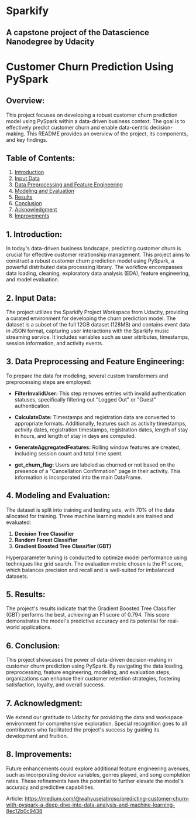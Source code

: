 # Sparkify
## A capstone project of the Datascience Nanodegree by Udacity

# Customer Churn Prediction Using PySpark

## Overview:

This project focuses on developing a robust customer churn prediction model using PySpark within a data-driven business context. The goal is to effectively predict customer churn and enable data-centric decision-making. This README provides an overview of the project, its components, and key findings.

## Table of Contents:

1. [Introduction](#introduction)
2. [Input Data](#input-data)
3. [Data Preprocessing and Feature Engineering](#data-preprocessing-and-feature-engineering)
4. [Modeling and Evaluation](#modeling-and-evaluation)
5. [Results](#results)
6. [Conclusion](#conclusion)
7. [Acknowledgment](#acknowledgment)
8. [Improvements](#improvements)

## 1. Introduction:

In today's data-driven business landscape, predicting customer churn is crucial for effective customer relationship management. This project aims to construct a robust customer churn prediction model using PySpark, a powerful distributed data processing library. The workflow encompasses data loading, cleaning, exploratory data analysis (EDA), feature engineering, and model evaluation.

## 2. Input Data:

The project utilizes the Sparkify Project Workspace from Udacity, providing a curated environment for developing the churn prediction model. The dataset is a subset of the full 12GB dataset (128MB) and contains event data in JSON format, capturing user interactions with the Sparkify music streaming service. It includes variables such as user attributes, timestamps, session information, and activity events.

## 3. Data Preprocessing and Feature Engineering:

To prepare the data for modeling, several custom transformers and preprocessing steps are employed:

- **FilterInvalidUser:** This step removes entries with invalid authentication statuses, specifically filtering out "Logged Out" or "Guest" authentication.

- **CalculateDate:** Timestamps and registration data are converted to appropriate formats. Additionally, features such as activity timestamps, activity dates, registration timestamps, registration dates, length of stay in hours, and length of stay in days are computed.

- **GenerateAggregatedFeatures:** Rolling window features are created, including session count and total time spent.

- **get_churn_flag:** Users are labeled as churned or not based on the presence of a "Cancellation Confirmation" page in their activity. This information is incorporated into the main DataFrame.

## 4. Modeling and Evaluation:

The dataset is split into training and testing sets, with 70% of the data allocated for training. Three machine learning models are trained and evaluated:

1. **Decision Tree Classifier**
2. **Random Forest Classifier**
3. **Gradient Boosted Tree Classifier (GBT)**

Hyperparameter tuning is conducted to optimize model performance using techniques like grid search. The evaluation metric chosen is the F1 score, which balances precision and recall and is well-suited for imbalanced datasets.

## 5. Results:

The project's results indicate that the Gradient Boosted Tree Classifier (GBT) performs the best, achieving an F1 score of 0.794. This score demonstrates the model's predictive accuracy and its potential for real-world applications.

## 6. Conclusion:

This project showcases the power of data-driven decision-making in customer churn prediction using PySpark. By navigating the data loading, preprocessing, feature engineering, modeling, and evaluation steps, organizations can enhance their customer retention strategies, fostering satisfaction, loyalty, and overall success.

## 7. Acknowledgment:

We extend our gratitude to Udacity for providing the data and workspace environment for comprehensive exploration. Special recognition goes to all contributors who facilitated the project's success by guiding its development and fruition.

## 8. Improvements:

Future enhancements could explore additional feature engineering avenues, such as incorporating device variables, genres played, and song completion rates. These refinements have the potential to further elevate the model's accuracy and predictive capabilities.

Article: https://medium.com/@wahyusejatiroso/predicting-customer-churn-with-pyspark-a-deep-dive-into-data-analysis-and-machine-learning-8ec12b0c9438 
